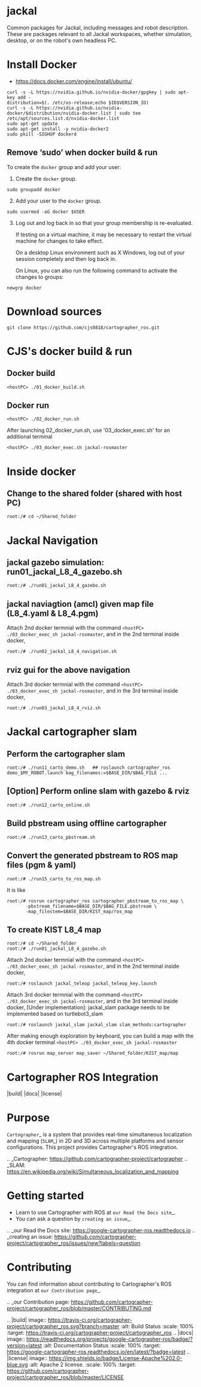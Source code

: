 jackal
======

Common packages for Jackal, including messages and robot description. These are packages relevant
to all Jackal workspaces, whether simulation, desktop, or on the robot's own headless PC.




# Install Docker
* https://docs.docker.com/engine/install/ubuntu/

```
curl -s -L https://nvidia.github.io/nvidia-docker/gpgkey | sudo apt-key add -
distribution=$(. /etc/os-release;echo $ID$VERSION_ID)
curl -s -L https://nvidia.github.io/nvidia-docker/$distribution/nvidia-docker.list | sudo tee /etc/apt/sources.list.d/nvidia-docker.list
sudo apt-get update
sudo apt-get install -y nvidia-docker2
sudo pkill -SIGHUP dockerd
```
## Remove ‘sudo’ when docker build & run

To create the `docker` group and add your user:

1. Create the `docker` group.
```
sudo groupadd docker
```

2. Add your user to the `docker` group.
```
sudo usermod -aG docker $USER
```

3. Log out and log back in so that your group membership is re-evaluated.
    
    If testing on a virtual machine, it may be necessary to restart the virtual machine for changes to take effect.
    
    On a desktop Linux environment such as X Windows, log out of your session completely and then log back in.
    
    On Linux, you can also run the following command to activate the changes to groups:
    
```
newgrp docker
```


# Download sources
```
git clone https://github.com/cjs0818/cartographer_ros.git
```




# CJS's docker build & run

## Docker build
```
<hostPC> ./01_docker_build.sh
```

## Docker run
```
<hostPC> ./02_docker_run.sh
```
After launching 02_docker_run.sh, use '03_docker_exec.sh' for an additional terminal
```
<hostPC> ./03_docker_exec.sh jackal-rosmaster
```

# Inside docker

## Change to the shared folder (shared with host PC)
```
root:/# cd ~/Shared_folder
```

# Jackal Navigation

## jackal gazebo simulation: run01_jackal_L8_4_gazebo.sh
```
root:/# ./run01_jackal_L8_4_gazebo.sh
```

## jackal naviagtion (amcl) given map file (L8_4.yaml & L8_4.pgm)
Attach 2nd docker termnial with the command ```<hostPC> ./03_docker_exec_sh jackal-rosmaster```, and in the 2nd terminal inside docker,
```
root:/# ./run02_jackal_L8_4_navigation.sh
```

## rviz gui for the above navigation
Attach 3rd docker termnial with the command ```<hostPC> ./03_docker_exec_sh jackal-rosmaster```, and in the 3rd terminal inside docker,
```
root:/# ./run03_jackal_L8_4_rviz.sh 
```


# Jackal cartographer slam

## Perform the cartographer slam
```
root:/# ./run11_carto_demo.sh   ## roslaunch cartographer_ros demo_$MY_ROBOT.launch bag_filenames:=$BASE_DIR/$BAG_FILE ...
```

## [Option] Perform online slam with gazebo & rviz
```
root:/# ./run12_carto_online.sh
```

## Build pbstream using offline cartographer
```
root:/# ./run13_carto_pbstream.sh
```

## Convert the generated pbstream to ROS map files (pgm & yaml)
```
root:/# ./run15_carto_to_ros_map.sh
```
It is like
```
root:/# rosrun cartographer_ros cartographer_pbstream_to_ros_map \
       -pbstream_filename=$BASE_DIR/$BAG_FILE.pbstream \
       -map_filestem=$BASE_DIR/KIST_map/ros_map
```

## To create KIST L8_4 map
```
root:/# cd ~/Shared_folder
root:/# ./run01_jackal_L8_4_gazebo.sh
```
Attach 2nd docker termnial with the command ```<hostPC> ./03_docker_exec_sh jackal-rosmaster```, and in the 2nd terminal inside docker,
```
root:/# roslaunch jackal_teleop jackal_teleop_key.launch
```
Attach 3rd docker termnial with the command ```<hostPC> ./03_docker_exec_sh jackal-rosmaster```, and in the 3rd terminal inside docker,
[Under implementation]: jackal_slam package needs to be implemented based on turtlebot3_slam
```
root:/# roslaunch jackal_slam jackal_slam slam_methods:cartographer
```
After making enough exploration by keyboard, you can build a map with the 4th docker terminal ```<hostPC> ./03_docker_exec_sh jackal-rosmaster```
```
root:/# rosrun map_server map_saver ~/Shared_folder/KIST_map/map
```


#
#
# Cartographer ROS Integration

|build| |docs| |license|

Purpose
=======

`Cartographer`_ is a system that provides real-time simultaneous localization
and mapping (`SLAM`_) in 2D and 3D across multiple platforms and sensor
configurations. This project provides Cartographer's ROS integration.

.. _Cartographer: https://github.com/cartographer-project/cartographer
.. _SLAM: https://en.wikipedia.org/wiki/Simultaneous_localization_and_mapping

Getting started
===============

* Learn to use Cartographer with ROS at `our Read the Docs site`_.
* You can ask a question by `creating an issue`_.

.. _our Read the Docs site: https://google-cartographer-ros.readthedocs.io
.. _creating an issue: https://github.com/cartographer-project/cartographer_ros/issues/new?labels=question

Contributing
============

You can find information about contributing to Cartographer's ROS integration
at `our Contribution page`_.

.. _our Contribution page: https://github.com/cartographer-project/cartographer_ros/blob/master/CONTRIBUTING.md

.. |build| image:: https://travis-ci.org/cartographer-project/cartographer_ros.svg?branch=master
    :alt: Build Status
    :scale: 100%
    :target: https://travis-ci.org/cartographer-project/cartographer_ros
.. |docs| image:: https://readthedocs.org/projects/google-cartographer-ros/badge/?version=latest
    :alt: Documentation Status
    :scale: 100%
    :target: https://google-cartographer-ros.readthedocs.io/en/latest/?badge=latest
.. |license| image:: https://img.shields.io/badge/License-Apache%202.0-blue.svg
     :alt: Apache 2 license.
     :scale: 100%
     :target: https://github.com/cartographer-project/cartographer_ros/blob/master/LICENSE

